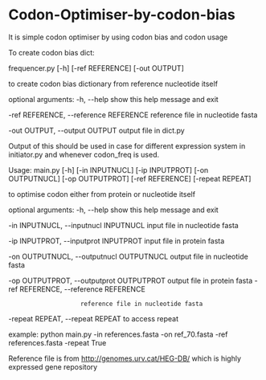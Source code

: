 # Codon-Optimiser-by-codon-bias
It is simple codon optimiser by using codon bias and codon usage


To create codon bias dict:

frequencer.py [-h] [-ref REFERENCE] [-out OUTPUT]

to create codon bias dictionary from reference nucleotide itself

optional arguments:
  -h, --help            show this help message and exit
 
  -ref REFERENCE, --reference REFERENCE reference file in nucleotide fasta
  
  -out OUTPUT, --output OUTPUT output file in dict.py
  
  Output of this should be used in case for different expression system in initiator.py and whenever codon_freq is used.
  
  
Usage:
main.py [-h] [-in INPUTNUCL] [-ip INPUTPROT] [-on OUTPUTNUCL] [-op OUTPUTPROT] [-ref REFERENCE] [-repeat REPEAT]

to optimise codon either from protein or nucleotide itself

optional arguments:
  -h, --help            show this help message and exit
  
  -in INPUTNUCL, --inputnucl INPUTNUCL
                        input file in nucleotide fasta
                        
  -ip INPUTPROT, --inputprot INPUTPROT
                        input file in protein fasta
                        
  -on OUTPUTNUCL, --outputnucl OUTPUTNUCL
                        output file in nucleotide fasta
                        
  -op OUTPUTPROT, --outputprot OUTPUTPROT
                        output file in protein fasta
  -ref REFERENCE, --reference REFERENCE
  
                        reference file in nucleotide fasta
                        
  -repeat REPEAT, --repeat REPEAT
                        to access repeat
                        
example: python main.py -in references.fasta -on ref_70.fasta -ref references.fasta -repeat True

Reference file is from http://genomes.urv.cat/HEG-DB/ which is highly expressed gene repository
